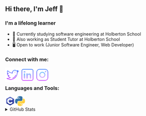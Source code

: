 ## Hi there, I'm Jeff 👋

### I'm a lifelong learner

- 🌱 Currently studying software engineering at Holberton School
- 🔭 Also working as Student Tutor at Holberton School
- :desktop_computer: Open to work (Junior Software Engineer, Web Developer)

### Connect with me:

[<img align="left" alt="Jeff-28 | Twitter" width="48px" src="/images/twitter_icon.png" />][twitter]
[<img align="left" alt="Jeff-28 | LinkedIn" width="48px" src="/images/linkedin_icon.png" />][linkedin]
[<img align="left" alt="Jeff-28 | Instagram" width="48px" src="/images/instagram_icon.png" />][instagram]

<br />
<br />

### Languages and Tools:

<img align="left" alt="C" width="32px" src="/images/c-programming.png" />
<img align="left" alt="Python" width="32px" src="/images/python.png" />

<br />
<br />

<details>
  <summary>GitHub Stats</summary>
  <a><img width="425" align="center" alt="TopLang" src="https://github-readme-stats.vercel.app/api/top-langs/?username=Jeff-28&layout=compact&hide=perl&theme=tokyonight" /></a>

</details>

<br />
<br />
<br />

[twitter]: https://twitter.com/JeffMartinez28
[instagram]: https://www.instagram.com/jeffmartinez28
[linkedin]: https://www.linkedin.com/in/jeffreymartinez28
